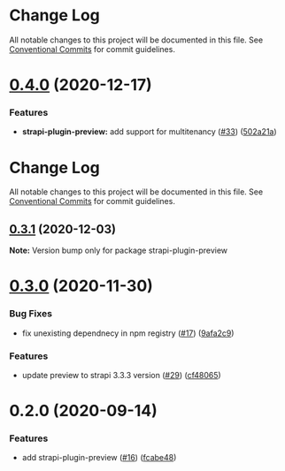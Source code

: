 # Change Log

All notable changes to this project will be documented in this file. See
[Conventional Commits](https://conventionalcommits.org) for commit guidelines.

# [0.4.0](https://github.com/VirtusLab/strapi-molecules/compare/strapi-plugin-preview@0.3.1...strapi-plugin-preview@0.4.0) (2020-12-17)

### Features

- **strapi-plugin-preview:** add support for multitenancy
  ([#33](https://github.com/VirtusLab/strapi-molecules/issues/33))
  ([502a21a](https://github.com/VirtusLab/strapi-molecules/commit/502a21aacb13c9465ac76fa05143b006d92c0b13))

# Change Log

All notable changes to this project will be documented in this file. See
[Conventional Commits](https://conventionalcommits.org) for commit guidelines.

## [0.3.1](https://github.com/VirtusLab/strapi-molecules/compare/strapi-plugin-preview@0.3.0...strapi-plugin-preview@0.3.1) (2020-12-03)

**Note:** Version bump only for package strapi-plugin-preview

# [0.3.0](https://github.com/VirtusLab/strapi-molecules/compare/strapi-plugin-preview@0.2.0...strapi-plugin-preview@0.3.0) (2020-11-30)

### Bug Fixes

- fix unexisting dependnecy in npm registry
  ([#17](https://github.com/VirtusLab/strapi-molecules/issues/17))
  ([9afa2c9](https://github.com/VirtusLab/strapi-molecules/commit/9afa2c97c52c9586e842ce54f2fda105b1fe274f))

### Features

- update preview to strapi 3.3.3 version
  ([#29](https://github.com/VirtusLab/strapi-molecules/issues/29))
  ([cf48065](https://github.com/VirtusLab/strapi-molecules/commit/cf48065497a5f206191daefb21780343e3b8344c))

# 0.2.0 (2020-09-14)

### Features

- add strapi-plugin-preview
  ([#16](https://github.com/VirtusLab/strapi-molecules/issues/16))
  ([fcabe48](https://github.com/VirtusLab/strapi-molecules/commit/fcabe488004560ae8b7ac58087b33d7378445253))
